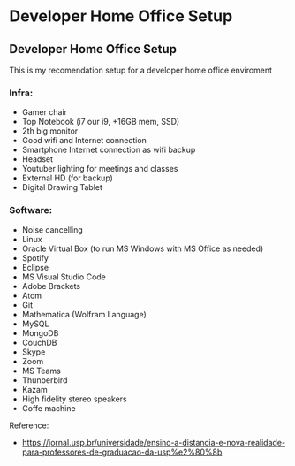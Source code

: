 # Developer Home Office Setup
## Developer Home Office Setup

This is my recomendation setup for a developer home office enviroment

### Infra:

- Gamer chair
- Top Notebook (i7 our i9, +16GB mem, SSD)
- 2th big monitor
- Good wifi and Internet connection
- Smartphone Internet connection as wifi backup
- Headset
- Youtuber lighting for meetings and classes
- External HD (for backup)
- Digital Drawing Tablet

### Software:

- Noise cancelling
- Linux
- Oracle Virtual Box (to run MS Windows with MS Office as needed)
- Spotify
- Eclipse
- MS Visual Studio Code
- Adobe Brackets
- Atom
- Git
- Mathematica (Wolfram Language)
- MySQL
- MongoDB
- CouchDB
- Skype
- Zoom
- MS Teams
- Thunberbird
- Kazam
- High fidelity stereo speakers
- Coffe machine

Reference:

- https://jornal.usp.br/universidade/ensino-a-distancia-e-nova-realidade-para-professores-de-graduacao-da-usp%e2%80%8b
